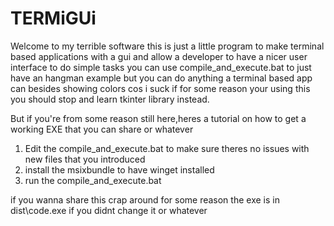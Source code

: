 # TERMiGUi
Welcome to my terrible software
this is just a little program to make terminal based applications with a gui and allow a developer to have a nicer user interface to do simple tasks
you can use compile_and_execute.bat to just have an hangman example but you can do anything a terminal based app can besides showing colors cos i suck
if for some reason your using this you should stop and learn tkinter library instead.

But if you're from some reason still here,heres a tutorial on how to get a working EXE that you can share or whatever
1. Edit the compile_and_execute.bat to make sure theres no issues with new files that you introduced
2. install the msixbundle to have winget installed
3. run the compile_and_execute.bat

if you wanna share this crap around for some reason the exe is in dist\code.exe if you didnt change it or whatever
